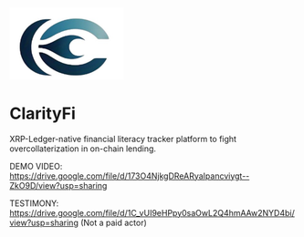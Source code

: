 <img src="clarity_fi_logo.jpg" alt="ClarityFi Logo" width="200"/>

# ClarityFi

XRP-Ledger-native financial literacy tracker platform to fight overcollaterization in on-chain lending.

DEMO VIDEO: https://drive.google.com/file/d/173O4NjkgDReARyaIpancviygt--ZkO9D/view?usp=sharing

TESTIMONY: https://drive.google.com/file/d/1C_vUI9eHPpy0saOwL2Q4hmAAw2NYD4bi/view?usp=sharing
(Not a paid actor)
